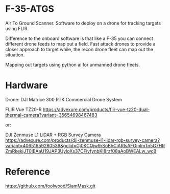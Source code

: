 # F-35-ATGS
Air To Ground Scanner. Software to deploy on a drone for tracking targets using FLIR.

Difference to the onboard software is that like a F-35 you can connect different drone feeds to map out a field. 
Fast attack drones to provide a closer approach to target while, the recon drone fleet can map out the situation.

Mapping out targets using python ai for unmanned drone fleets.

# Hardware 

Drone: DJI Matrice 300 RTK Commercial Drone System

FLIR Vue TZ20-R
https://advexure.com/products/flir-vue-tz20-dual-thermal-camera?variant=35654698467483

or: 

DJI Zenmuse L1 LiDAR + RGB Survey Camera
https://advexure.com/products/dji-zenmuse-l1-lidar-rgb-survey-camera?variant=40651659280539&gclid=Cj0KCQjw9rSoBhCiARIsAFOiplmTn5G7HRZmRkekjJT0IEAaU19JAP3UyloXs37CFivfynbKI8rzf08aAoBWEALw_wcB


# Reference 
https://github.com/foolwood/SiamMask.git
